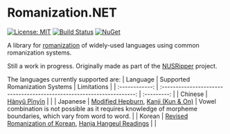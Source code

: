 # Romanization.NET
[![License: MIT](https://img.shields.io/badge/License-MIT-blue.svg)](https://opensource.org/licenses/MIT)
[![Build Status](https://api.travis-ci.org/zedseven/Romanization.NET.svg?branch=main)](https://travis-ci.org/zedseven/Romanization.NET)
[![NuGet](https://img.shields.io/nuget/v/Romanization.NET.svg)](https://www.nuget.org/packages/Romanization.NET/)

A library for [romanization](https://en.wikipedia.org/wiki/Romanization) of widely-used languages using common romanization systems.

Still a work in progress. Originally made as part of the [NUSRipper](https://github.com/zedseven/NusRipper) project.

The languages currently supported are:
| Language       | Supported Romanization Systems                                         | Limitations |
| :------------: | :--------------------------------------------------------------------: | :---------: |
| Chinese        | [Hànyǔ Pīnyīn](https://en.wikipedia.org/wiki/Pinyin)                   |  |
| Japanese       | [Modified Hepburn](https://en.wikipedia.org/wiki/Hepburn_romanization), [Kanji (Kun & On)](https://en.wikipedia.org/wiki/Kanji#Readings)                      | Vowel combination is not possible as it requires knowledge of morpheme boundaries, which vary from word to word. |
| Korean         | [Revised Romanization of Korean](https://en.wikipedia.org/wiki/Revised_Romanization_of_Korean), [Hanja Hangeul Readings](https://en.wikipedia.org/wiki/Hanja) |  |
